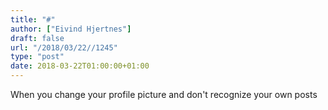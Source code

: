 ```yaml
---
title: "#"
author: ["Eivind Hjertnes"]
draft: false
url: "/2018/03/22//1245"
type: "post"
date: 2018-03-22T01:00:00+01:00
---
```


When you change your profile picture and don't recognize your own posts
